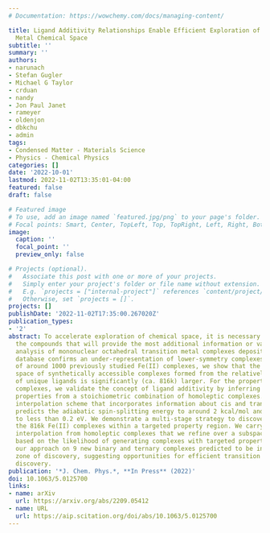 ```yaml
---
# Documentation: https://wowchemy.com/docs/managing-content/

title: Ligand Additivity Relationships Enable Efficient Exploration of Transition
  Metal Chemical Space
subtitle: ''
summary: ''
authors:
- narunach
- Stefan Gugler
- Michael G Taylor
- crduan
- nandy
- Jon Paul Janet
- rameyer
- oldenjon
- dbkchu
- admin
tags:
- Condensed Matter - Materials Science
- Physics - Chemical Physics
categories: []
date: '2022-10-01'
lastmod: 2022-11-02T13:35:01-04:00
featured: false
draft: false

# Featured image
# To use, add an image named `featured.jpg/png` to your page's folder.
# Focal points: Smart, Center, TopLeft, Top, TopRight, Left, Right, BottomLeft, Bottom, BottomRight.
image:
  caption: ''
  focal_point: ''
  preview_only: false

# Projects (optional).
#   Associate this post with one or more of your projects.
#   Simply enter your project's folder or file name without extension.
#   E.g. `projects = ["internal-project"]` references `content/project/deep-learning/index.md`.
#   Otherwise, set `projects = []`.
projects: []
publishDate: '2022-11-02T17:35:00.267020Z'
publication_types:
- '2'
abstract: To accelerate exploration of chemical space, it is necessary to identify
  the compounds that will provide the most additional information or value. A large-scale
  analysis of mononuclear octahedral transition metal complexes deposited in an experimental
  database confirms an under-representation of lower-symmetry complexes. From a set
  of around 1000 previously studied Fe(II) complexes, we show that the theoretical
  space of synthetically accessible complexes formed from the relatively small number
  of unique ligands is significantly (ca. 816k) larger. For the properties of these
  complexes, we validate the concept of ligand additivity by inferring heteroleptic
  properties from a stoichiometric combination of homoleptic complexes. An improved
  interpolation scheme that incorporates information about cis and trans isomer effects
  predicts the adiabatic spin-splitting energy to around 2 kcal/mol and the HOMO level
  to less than 0.2 eV. We demonstrate a multi-stage strategy to discover leads from
  the 816k Fe(II) complexes within a targeted property region. We carry out a coarse
  interpolation from homoleptic complexes that we refine over a subspace of ligands
  based on the likelihood of generating complexes with targeted properties. We validate
  our approach on 9 new binary and ternary complexes predicted to be in a targeted
  zone of discovery, suggesting opportunities for efficient transition metal complex
  discovery.
publication: '*J. Chem. Phys.*, **In Press** (2022)'
doi: 10.1063/5.0125700
links:
- name: arXiv
  url: https://arxiv.org/abs/2209.05412
- name: URL
  url: https://aip.scitation.org/doi/abs/10.1063/5.0125700
---
```

